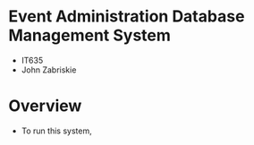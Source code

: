 # Event Administration Database Management System

* IT635 
* John Zabriskie

# Overview 

* To run this system, 
